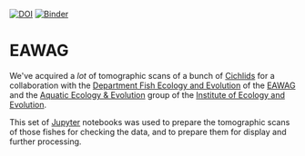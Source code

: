 [![DOI](https://zenodo.org/badge/333723350.svg)](https://zenodo.org/badge/latestdoi/333723350) [![Binder](https://mybinder.org/badge_logo.svg)](https://mybinder.org/v2/gh/habi/eawag/HEAD)

# EAWAG
We've acquired a *lot* of tomographic scans of a bunch of [Cichlids](https//en.wikipedia.org/wiki/Cichlid) for a collaboration with the [Department Fish Ecology and Evolution](https://www.eawag.ch/en/department/fishec) of the [EAWAG](https://www.eawag.ch/) and the [Aquatic Ecology & Evolution](https://www.aqua.iee.unibe.ch/) group of the [Institute of Ecology and Evolution](https//www.iee.unibe.ch/index_eng.html).

This set of [Jupyter](https//jupyter.org/) notebooks was used to prepare the tomographic scans of those fishes for checking the data, and to prepare them for display and further processing.
